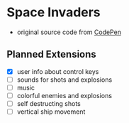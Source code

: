 # Space Invaders

- original source code from [CodePen](https://codepen.io/adelciotto/pen/WNzRYy)

## Planned Extensions 

- [x] user info about control keys
- [ ] sounds for shots and explosions
- [ ] music
- [ ] colorful enemies and explosions
- [ ] self destructing shots
- [ ] vertical ship movement
